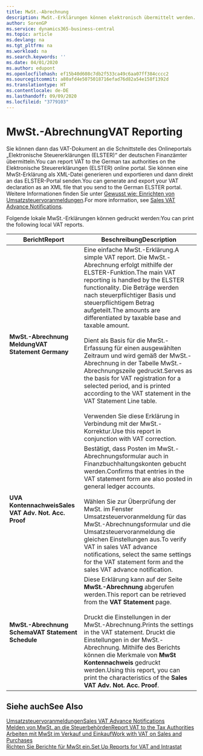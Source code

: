 ```yaml
---
title: MwSt.-Abrechnung
description: MwSt.-Erklärungen können elektronisch übermittelt werden.
author: SorenGP
ms.service: dynamics365-business-central
ms.topic: article
ms.devlang: na
ms.tgt_pltfrm: na
ms.workload: na
ms.search.keywords: ''
ms.date: 04/01/2020
ms.author: edupont
ms.openlocfilehash: ef15b40d608c7db2f533ca49c6aa07ff384cccc2
ms.sourcegitcommit: a80afd4e5075018716efad76d82a54e158f1392d
ms.translationtype: HT
ms.contentlocale: de-DE
ms.lasthandoff: 09/09/2020
ms.locfileid: "3779103"
---
```

# <a name="vat-reporting"></a><span data-ttu-id="20c00-103">MwSt.-Abrechnung</span><span class="sxs-lookup"><span data-stu-id="20c00-103">VAT Reporting</span></span>
<span data-ttu-id="20c00-104">Sie können dann das VAT-Dokument an die Schnittstelle des Onlineportals „Elektronische Steuererklärungen (ELSTER)“ der deutschen Finanzämter übermitteln.</span><span class="sxs-lookup"><span data-stu-id="20c00-104">You can report VAT to the German tax authorities on the Elektronische Steuererklärungen (ELSTER) online portal.</span></span> <span data-ttu-id="20c00-105">Sie können eine MwSt-Erklärung als XML-Datei generieren und exportieren und dann direkt an das ELSTER-Portal senden.</span><span class="sxs-lookup"><span data-stu-id="20c00-105">You can generate and export your VAT declaration as an XML file that you send to the German ELSTER portal.</span></span> <span data-ttu-id="20c00-106">Weitere Informationen finden Sie unter [Gewusst wie: Einrichten von Umsatzsteuervoranmeldungen](how-to-set-up-and-export-sales-vat-advance-notifications.md).</span><span class="sxs-lookup"><span data-stu-id="20c00-106">For more information, see [Sales VAT Advance Notifications](how-to-set-up-and-export-sales-vat-advance-notifications.md).</span></span>  

<span data-ttu-id="20c00-107">Folgende lokale MwSt.-Erklärungen können gedruckt werden:</span><span class="sxs-lookup"><span data-stu-id="20c00-107">You can print the following local VAT reports.</span></span>  

|<span data-ttu-id="20c00-108">Bericht</span><span class="sxs-lookup"><span data-stu-id="20c00-108">Report</span></span>|<span data-ttu-id="20c00-109">Beschreibung</span><span class="sxs-lookup"><span data-stu-id="20c00-109">Description</span></span>|  
|------------|---------------------------------------|  
|<span data-ttu-id="20c00-110">**MwSt.-Abrechnung Meldung**</span><span class="sxs-lookup"><span data-stu-id="20c00-110">**VAT Statement Germany**</span></span>|<span data-ttu-id="20c00-111">Eine einfache MwSt.-Erklärung.</span><span class="sxs-lookup"><span data-stu-id="20c00-111">A simple VAT report.</span></span> <span data-ttu-id="20c00-112">Die MwSt.-Abrechnung erfolgt mithilfe der ELSTER-Funktion.</span><span class="sxs-lookup"><span data-stu-id="20c00-112">The main VAT reporting is handled by the ELSTER functionality.</span></span> <span data-ttu-id="20c00-113">Die Beträge werden nach steuerpflichtiger Basis und steuerpflichtigem Betrag aufgeteilt.</span><span class="sxs-lookup"><span data-stu-id="20c00-113">The amounts are differentiated by taxable base and taxable amount.</span></span><br /><br /> <span data-ttu-id="20c00-114">Dient als Basis für die MwSt.-Erfassung für einen ausgewählten Zeitraum und wird gemäß der MwSt.-Abrechnung in der Tabelle MwSt.-Abrechnungszeile gedruckt.</span><span class="sxs-lookup"><span data-stu-id="20c00-114">Serves as the basis for VAT registration for a selected period, and is printed according to the VAT statement in the VAT Statement Line table.</span></span><br /><br /> <span data-ttu-id="20c00-115">Verwenden Sie diese Erklärung in Verbindung mit der MwSt.-Korrektur.</span><span class="sxs-lookup"><span data-stu-id="20c00-115">Use this report in conjunction with VAT correction.</span></span>|  
|<span data-ttu-id="20c00-116">**UVA Kontennachweis**</span><span class="sxs-lookup"><span data-stu-id="20c00-116">**Sales VAT Adv. Not. Acc. Proof**</span></span>|<span data-ttu-id="20c00-117">Bestätigt, dass Posten im MwSt.-Abrechnungsformular auch in Finanzbuchhaltungskonten gebucht werden.</span><span class="sxs-lookup"><span data-stu-id="20c00-117">Confirms that entries in the VAT statement form are also posted in general ledger accounts.</span></span><br /><br /> <span data-ttu-id="20c00-118">Wählen Sie zur Überprüfung der MwSt. im Fenster Umsatzsteuervoranmeldung für das MwSt.-Abrechnungsformular und die Umsatzsteuervoranmeldung die gleichen Einstellungen aus.</span><span class="sxs-lookup"><span data-stu-id="20c00-118">To verify VAT in sales VAT advance notifications, select the same settings for the VAT statement form and the sales VAT advance notification.</span></span>|  
|<span data-ttu-id="20c00-119">**MwSt.-Abrechnung Schema**</span><span class="sxs-lookup"><span data-stu-id="20c00-119">**VAT Statement Schedule**</span></span>|<span data-ttu-id="20c00-120">Diese Erklärung kann auf der Seite **MwSt.-Abrechnung** abgerufen werden.</span><span class="sxs-lookup"><span data-stu-id="20c00-120">This report can be retrieved from the **VAT Statement** page.</span></span><br /><br /> <span data-ttu-id="20c00-121">Druckt die Einstellungen in der MwSt.-Abrechnung.</span><span class="sxs-lookup"><span data-stu-id="20c00-121">Prints the settings in the VAT statement.</span></span> <span data-ttu-id="20c00-122">Druckt die Einstellungen in der MwSt.-Abrechnung. Mithilfe des Berichts können die Merkmale von **MwSt Kontennachweis** gedruckt werden.</span><span class="sxs-lookup"><span data-stu-id="20c00-122">Using this report, you can print the characteristics of the **Sales VAT Adv. Not. Acc. Proof**.</span></span>|  

## <a name="see-also"></a><span data-ttu-id="20c00-123">Siehe auch</span><span class="sxs-lookup"><span data-stu-id="20c00-123">See Also</span></span>  
[<span data-ttu-id="20c00-124">Umsatzsteuervoranmeldungen</span><span class="sxs-lookup"><span data-stu-id="20c00-124">Sales VAT Advance Notifications</span></span>](how-to-set-up-and-export-sales-vat-advance-notifications.md)  
[<span data-ttu-id="20c00-125">Melden von MwSt. an die Steuerbehörden</span><span class="sxs-lookup"><span data-stu-id="20c00-125">Report VAT to the Tax Authorities</span></span>](../../finance-how-report-vat.md)  
[<span data-ttu-id="20c00-126">Arbeiten mit MwSt im Verkauf und Einkauf</span><span class="sxs-lookup"><span data-stu-id="20c00-126">Work with VAT on Sales and Purchases</span></span>](../../finance-work-with-vat.md)  
[<span data-ttu-id="20c00-127">Richten Sie Berichte für MwSt ein.</span><span class="sxs-lookup"><span data-stu-id="20c00-127">Set Up Reports for VAT and Intrastat</span></span>](how-to-set-up-reports-for-vat-and-intrastat.md)
